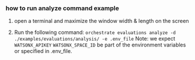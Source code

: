 ### how to run analyze command example

1. open a terminal and maximize the window width & length on the screen

2. Run the following command: `orchestrate evaluations analyze -d ./examples/evaluations/analysis/ -e .env_file`
Note: we expect `WATSONX_APIKEY` `WATSONX_SPACE_ID` be part of the environment variables or specified in .env_file. 